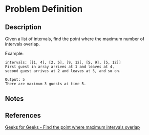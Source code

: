 # Problem Definition

## Description

Given a list of intervals, find the point where the maximum number of intervals overlap.

Example:

```text
intervals: [[1, 4], [2, 5], [9, 12], [5, 9], [5, 12]]
First guest in array arrives at 1 and leaves at 4,
second guest arrives at 2 and leaves at 5, and so on.

Output: 5
There are maximum 3 guests at time 5.
```

## Notes

## References

[Geeks for Geeks - Find the point where maximum intervals overlap](https://www.geeksforgeeks.org/find-the-point-where-maximum-intervals-overlap/)
